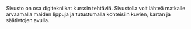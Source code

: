 Sivusto on osa digitekniikat kurssin tehtäviä. Sivustolla voit lähteä matkalle arvaamalla maiden lippuja ja tutustumalla kohteisiin kuvien, kartan ja säätietojen avulla.
